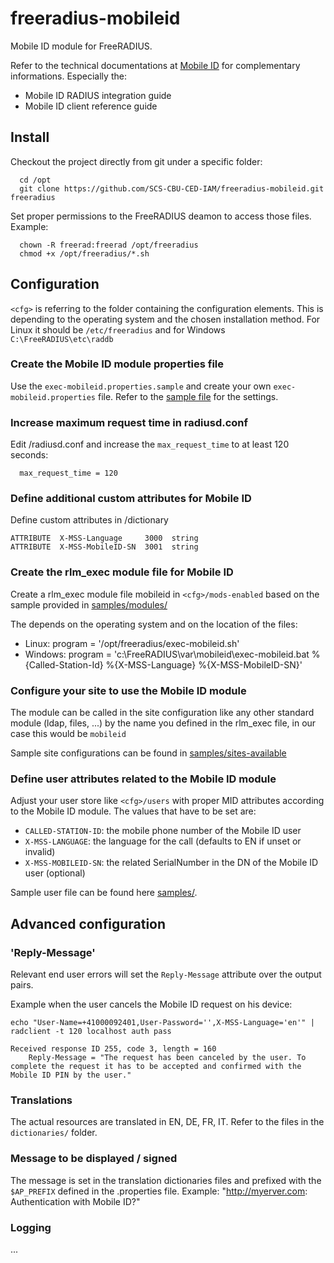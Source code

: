 freeradius-mobileid
===================

Mobile ID module for FreeRADIUS.

Refer to the technical documentations at [Mobile ID](http://swisscom.com/mid "Mobile ID") for complementary informations. Especially the:
* Mobile ID RADIUS integration guide
* Mobile ID client reference guide


## Install

Checkout the project directly from git under a specific folder:
```
  cd /opt
  git clone https://github.com/SCS-CBU-CED-IAM/freeradius-mobileid.git freeradius
```

Set proper permissions to the FreeRADIUS deamon to access those files. Example:
```
  chown -R freerad:freerad /opt/freeradius
  chmod +x /opt/freeradius/*.sh
```


## Configuration

`<cfg>` is referring to the folder containing the configuration elements. This is depending to the operating system and the chosen installation method. For Linux it should be `/etc/freeradius` and for Windows `C:\FreeRADIUS\etc\raddb`

### Create the Mobile ID module properties file

Use the `exec-mobileid.properties.sample` and create your own `exec-mobileid.properties` file. Refer to the [sample file](exec-mobileid.properties.sample) for the settings.

### Increase maximum request time in radiusd.conf

Edit <cfg>/radiusd.conf and increase the `max_request_time` to at least 120 seconds:
```
  max_request_time = 120
```

### Define additional custom attributes for Mobile ID

Define custom attributes in <cfg>/dictionary
```
ATTRIBUTE  X-MSS-Language     3000  string
ATTRIBUTE  X-MSS-MobileID-SN  3001  string
```

### Create the rlm_exec module file for Mobile ID

Create a rlm_exec module file mobileid in `<cfg>/mods-enabled` based on the sample provided in [samples/modules/](samples/modules)

The <program> depends on the operating system and on the location of the files:
 * Linux: program = '/opt/freeradius/exec-mobileid.sh'
 * Windows: program = 'c:\\FreeRADIUS\\var\\mobileid\\exec-mobileid.bat %{Called-Station-Id} %{X-MSS-Language} %{X-MSS-MobileID-SN}'
 
### Configure your site to use the Mobile ID module

The module can be called in the site configuration like any other standard module (ldap, files, ...) by the name you defined in the rlm_exec file, in our case this would be `mobileid`

Sample site configurations can be found in [samples/sites-available](samples/sites-available)

### Define user attributes related to the Mobile ID module

Adjust your user store like `<cfg>/users` with proper MID attributes according to the Mobile ID module. The values that have to be set are:
* `CALLED-STATION-ID`: the mobile phone number of the Mobile ID user
* `X-MSS-LANGUAGE`: the language for the call (defaults to EN if unset or invalid)
* `X-MSS-MOBILEID-SN`: the related SerialNumber in the DN of the Mobile ID user (optional)

Sample user file can be found here [samples/](samples/users.sample).

## Advanced configuration

### 'Reply-Message'

Relevant end user errors will set the `Reply-Message` attribute over the output pairs.

Example when the user cancels the Mobile ID request on his device:
```
echo "User-Name=+41000092401,User-Password='',X-MSS-Language='en'" | radclient -t 120 localhost auth pass

Received response ID 255, code 3, length = 160
    Reply-Message = "The request has been canceled by the user. To complete the request it has to be accepted and confirmed with the Mobile ID PIN by the user."
```

### Translations

The actual resources are translated in EN, DE, FR, IT. Refer to the files in the `dictionaries/` folder.

### Message to be displayed / signed

The message is set in the translation dictionaries files and prefixed with the `$AP_PREFIX` defined in the .properties file.
Example: "http://myerver.com: Authentication with Mobile ID?"

### Logging

...